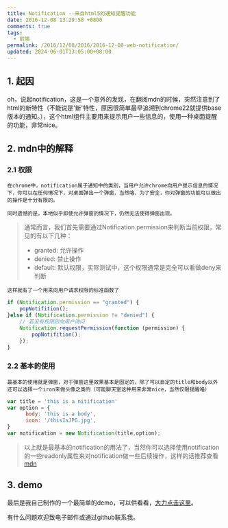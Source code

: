 ```yaml
---
title: Notification --来自html5的通知提醒功能
date: 2016-12-08 13:29:58 +0800
comments: true
tags:
  - 前端
permalink: /2016/12/08/2016/2016-12-08-web-notification/
updated: 2024-06-01T13:05:00+08:00
---
```


## 1. 起因

  oh，说起notification，这是一个意外的发现，在翻阅mdn的时候，突然注意到了html的新特性（不能说是'新'特性，原因很简单最早追溯到chrome22就提供base版本的通知。），这个html组件主要用来提示用户一些信息的，使用一种桌面提醒的功能，非常nice。

## 2. mdn中的解释

### 2.1 权限

	在chrome中，notification属于通知中的类别，当用户允许chrome向用户提示信息的情况下，你可以在任何情况下，对桌面弹出一个弹窗，当然咯，为了安全，你对弹窗的功能可以做出的操作是十分有限的。

	同时遗憾的是，本地似乎即使允许弹窗的情况下，仍然无法使得弹窗出现。

> 通常而言，我们首先需要通过Notification.permission来判断当前权限，常见的有以下几种：
> - granted: 允许操作
> - denied: 禁止操作
> - default: 默认权限，实际测试中，这个权限通常是完全可以看做deny来判断 


	这样就有了一个用来向用户请求权限的标准函数了

```js
if (Notification.permission == "granted") {
	popNotifition();
}else if (Notification.permission != "denied") {
	// 若没有权限则向用户询问
	Notification.requestPermission(function (permission) {
		popNotifition();
	});
} 
```

### 2.2 基本的使用

	最基本的使用就是弹窗，对于弹窗这里效果基本是固定的，除了可以自定的title和body以外还可以选择一个iron来做头像之类的（可能聊天室这种用来非常nice，当然仅限提醒咯）

```js
var title = 'this is a nitification'
var option = {
      body: 'this is a body',
      icon: '/thisIsJPG.jpg',
}
var notification = new Notification(title,option);
```

> 以上就是最基本的notification的用法了，当然你可以选择使用notification的一些readonly属性来对notification做一些后续操作，这样的话推荐查看[mdn](http://developer.mozilla.org/en-US/docs/Web/API/Notification-2.html)

## 3. demo

最后是我自己制作的一个最简单的demo，可以供看看，[大力点击这里](http://www.iceprosurface.com/demo/notifition/demo.html)。

有什么问题欢迎致电子邮件或通过github联系我。
